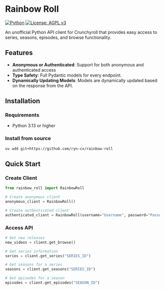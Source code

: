 # Rainbow Roll

[![Python](https://img.shields.io/badge/python->=3.13-blue.svg)](https://www.python.org/downloads/)
[![License: AGPL v3](https://img.shields.io/badge/License-AGPL_v3-blue.svg)](https://www.gnu.org/licenses/agpl-3.0)

An unofficial Python API client for Crunchyroll that provides easy access to series, seasons, episodes, and browse functionality.

## Features

- **Anonymous or Authenticated**: Support for both anonymous and authenticated access
- **Type Safety**: Full Pydantic models for every endpoint.
- **Dynamically Updating Models**: Models are dynamically updated based on the response
  from the API.

## Installation

### Requirements

- Python 3.13 or higher

### Install from source

```bash
uv add git+https://github.com/ryn-cx/rainbow-roll
```

## Quick Start

### Create Client

```python
from rainbow_roll import RainbowRoll

# Create anonymous client
anonymous_client = RainbowRoll()

# Create authenticated client
authenticated_client = RainbowRoll(username="Username", password="Password")
```

### Access API

```python
# Get new releases
new_videos = client.get_browse()

# Get series information
series = client.get_series("SERIES_ID")

# Get seasons for a series
seasons = client.get_seasons("SERIES_ID")

# Get episodes for a season
episodes = client.get_episodes("SEASON_ID")
```

